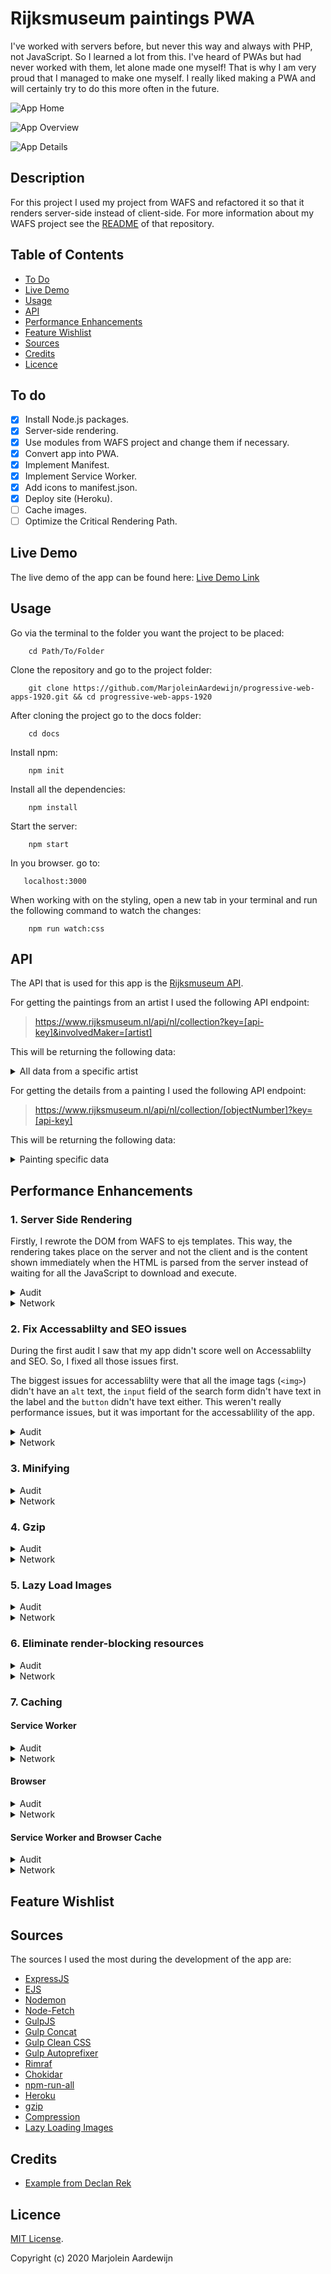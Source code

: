 # Rijksmuseum paintings PWA

I've worked with servers before, but never this way and always with PHP, not JavaScript. So I learned a lot from this. I've heard of PWAs but had never worked with them, let alone made one myself! That is why I am very proud that I managed to make one myself. I really liked making a PWA and will certainly try to do this more often in the future.

![App Home](https://user-images.githubusercontent.com/23479038/76788583-7d7b4f80-67bb-11ea-9449-1417012f6c13.png "Rijksmuseum Schilders App")

![App Overview](https://user-images.githubusercontent.com/23479038/77340780-15ce8280-6d2e-11ea-945f-6c95f8720400.png "Rijksmuseum Schilders App - Overview")

![App Details](https://user-images.githubusercontent.com/23479038/76788660-a1d72c00-67bb-11ea-973f-ae72ce9c435f.png "Rijksmuseum Schilders App - Details")

## Description

For this project I used my project from WAFS and refactored it so that it renders server-side instead of client-side.
For more information about my WAFS project see the [README](https://github.com/MarjoleinAardewijn/web-app-from-scratch-1920) of that repository.

## Table of Contents

* [To Do](#To-do)
* [Live Demo](#Live-demo)
* [Usage](#Usage)
* [API](#Api)
* [Performance Enhancements](#Performance-Enhancements)
* [Feature Wishlist](#Feature-Wishlist)
* [Sources](#Sources)
* [Credits](#Credits)
* [Licence](#Licence)

## To do

- [x] Install Node.js packages.
- [x] Server-side rendering.
- [x] Use modules from WAFS project and change them if necessary.
- [x] Convert app into PWA.
- [x] Implement Manifest.
- [x] Implement Service Worker.
- [x] Add icons to manifest.json.
- [x] Deploy site (Heroku).
- [ ] Cache images.
- [ ] Optimize the Critical Rendering Path.

## Live Demo

The live demo of the app can be found here:
[Live Demo Link](https://ancient-hamlet-10241.herokuapp.com/)

## Usage

Go via the terminal to the folder you want the project to be placed:

```
    cd Path/To/Folder
```

Clone the repository and go to the project folder:

```
    git clone https://github.com/MarjoleinAardewijn/progressive-web-apps-1920.git && cd progressive-web-apps-1920
```

After cloning the project go to the docs folder:

```
    cd docs
```

Install npm:

```
    npm init
```

Install all the dependencies:

```
    npm install
```

Start the server:

```
    npm start
```

In you browser. go to:

```
   localhost:3000 
```

When working with on the styling, open a new tab in your terminal and run the following command to watch the changes:

```
    npm run watch:css
```

## API

The API that is used for this app is the [Rijksmuseum API](https://data.rijksmuseum.nl/object-metadata/api/).

For getting the paintings from an artist I used the following API endpoint:

> https://www.rijksmuseum.nl/api/nl/collection?key=[api-key]&involvedMaker=[artist]

This will be returning the following data:

<details>
 <summary>All data from a specific artist</summary>

```json
{
  "elapsedMilliseconds": 0,
  "count": 3491,
  "artObjects": [
    {
      "links": {
        "self": "http://www.rijksmuseum.nl/api/nl/collection/SK-C-5",
        "web": "http://www.rijksmuseum.nl/nl/collectie/SK-C-5"
      },
      "id": "nl-SK-C-5",
      "objectNumber": "SK-C-5",
      "title": "De Nachtwacht",
      "hasImage": true,
      "principalOrFirstMaker": "Rembrandt van Rijn",
      "longTitle": "De Nachtwacht, Rembrandt van Rijn, 1642",
      "showImage": true,
      "permitDownload": true,
      "webImage": {
          "guid": "aa08df9c-0af9-4195-b31b-f578fbe0a4c9",
          "offsetPercentageX": 0,
          "offsetPercentageY": 1,
          "width": 2500,
          "height": 2034,
          "url":"https://lh3.googleusercontent.com/J-mxAE7CPu-DXIOx4QKBtb0GC4ud37da1QK7CzbTIDswmvZHXhLm4Tv2-1H3iBXJWAW_bHm7dMl3j5wv_XiWAg55VOM=s0"
      },
      "headerImage": {
        "guid": "29a2a516-f1d2-4713-9cbd-7a4458026057",
        "offsetPercentageX": 0,
        "offsetPercentageY": 0,
        "width": 1920,
        "height": 460,
        "url": "https://lh3.googleusercontent.com/O7ES8hCeygPDvHSob5Yl4bPIRGA58EoCM-ouQYN6CYBw5jlELVqk2tLkHF5C45JJj-5QBqF6cA6zUfS66PUhQamHAw=s0"
      },
      "productionPlaces": ["Amsterdam"]
    },
    // more results...
  ]
}
```
</details>

For getting the details from a painting I used the following API endpoint:

> https://www.rijksmuseum.nl/api/nl/collection/[objectNumber]?key=[api-key]

This will be returning the following data:

<details>
 <summary>Painting specific data</summary>

```json
{
  "elapsedMilliseconds": 219,
  "artObject": {  
    "links": {  
      "search":"http://www.rijksmuseum.nl/api/nl/collection"
    },
    "id": "nl-SK-C-5",
    "priref": "5216",
    "objectNumber": "SK-C-5",
    "language": "nl",
    "title": "De Nachtwacht",
    "copyrightHolder": null,
    "webImage":{  
      "guid": "aa08df9c-0af9-4195-b31b-f578fbe0a4c9",
      "offsetPercentageX": 50,
      "offsetPercentageY": 100,
      "width": 2500,
      "height": 2034,
     "url": "https://lh3.googleusercontent.com/J-mxAE7CPu-DXIOx4QKBtb0GC4ud37da1QK7CzbTIDswmvZHXhLm4Tv2-1H3iBXJWAW_bHm7dMl3j5wv_XiWAg55VOM=s0"
    },
    "colors": [  
      {  
        "percentage": 81,
        "hex": "#261808"
      },
      // more results...
    ],
    "colorsWithNormalization": [  
      {  
        "originalHex": "#261808",
        "normalizedHex": "#000000"
      },
      // more results...
    ],
    "normalizedColors": [  
      {  
        "percentage": 81,
        "hex": "#000000"
      },
      // more results...
    ],
    "normalized32Colors": [  
      {  
        "percentage": 81,
        "hex": "#000000"
      },
      // more results...
    ],
    "titles": [  
       "Officieren en andere schutters van wijk II in Amsterdam, onder leiding van kapitein Frans Banninck Cocq en luitenant Willem van Ruytenburch, bekend als ‘De Nachtwacht’",
         "Het korporaalschap van kapitein Frans Banninck Cocq en luitenant Willem van Ruytenburch, bekend als de 'Nachtwacht'"
    ],
    "description": "Officieren en andere schutters van wijk II in Amsterdam onder leiding van kapitein Frans Banninck Cocq en luitenant Willem van Ruytenburch, sinds het einde van de 18de eeuw bekend als ‘De Nachtwacht’. Schutters van de Kloveniersdoelen uit een poort naar buiten tredend. Op een schild aangebracht naast de poort staan de namen van de afgebeelde personen: Frans Banning Cocq, heer van purmerlant en Ilpendam, Capiteijn Willem van Ruijtenburch van Vlaerdingen, heer van Vlaerdingen, Lu[ij]tenant, Jan Visscher Cornelisen Vaendrich, Rombout Kemp Sergeant, Reijnier Engelen Sergeant, Barent Harmansen, Jan Adriaensen Keyser, Elbert Willemsen, Jan Clasen Leydeckers, Jan Ockersen, Jan Pietersen bronchorst, Harman Iacobsen wormskerck, Jacob Dircksen de Roy, Jan vander heede, Walich Schellingwou, Jan brugman, Claes van Cruysbergen, Paulus Schoonhoven. De schutters zijn gewapend met onder anderen pieken, musketten en hellebaarden. Rechts de tamboer met een grote trommel. Tussen de soldaten links staat een meisje met een dode kip om haar middel, rechts een blaffende hond. Linksboven de vaandrig met de uitgestoken vaandel.",
    "labelText": null,
    "objectTypes": [  
      "schilderij"
    ],
    "objectCollection": [  
      "schilderijen"
    ],
    "makers": [ ],
    "principalMakers": [  
      {  
        "name": "Rembrandt van Rijn",
        "unFixedName": "Rijn, Rembrandt van",
        "placeOfBirth": "Leiden",
        "dateOfBirth": "1606-07-15",
        "dateOfBirthPrecision": null,
        "dateOfDeath": "1669-10-08",
        "dateOfDeathPrecision": null,
        "placeOfDeath": "Amsterdam",
        "occupation": [  
          "prentmaker",
          "tekenaar",
          "schilder"
        ],
        "roles":[  
          "schilder"
        ],
        "nationality": "Noord-Nederlands",
        "biography": null,
        "productionPlaces": [  
          "Amsterdam"
        ],
        "qualification": null
      }
    ],
    "plaqueDescriptionDutch": "Rembrandts beroemdste en grootste doek werd gemaakt voor de Kloveniersdoelen. Dit was een van de verenigingsgebouwen van de Amsterdamse schutterij, de burgerwacht van de stad. \r\nRembrandt was de eerste die op een groepsportret de figuren in actie weergaf. De kapitein, in het zwart, geeft zijn luitenant opdracht dat de compagnie moet gaan marcheren. De schutters stellen zich op. Met behulp van licht vestigde Rembrandt de aandacht op belangrijke details, zoals het handgebaar van de kapitein en het kleine meisje op de achtergrond. Zij is de mascotte van de schutters.",
    "plaqueDescriptionEnglish": "Rembrandt’s largest, most famous canvas was made for the Arquebusiers guild hall. This was one of several halls of Amsterdam’s civic guard, the city’s militia and police. \r\nRembrandt was the first to paint figures in a group portrait actually doing something. The captain, dressed in black, is telling his lieutenant to start the company marching. The guardsmen are getting into formation. Rembrandt used the light to focus on particular details, like the captain’s gesturing hand and the young girl in the foreground. She was the company mascot.\r\n",
    "principalMaker": "Rembrandt van Rijn",
    "artistRole": null,
    "associations": [ ],
    "acquisition": {  
      "method": "bruikleen",
      "date": "1808-01-01T00:00:00",
      "creditLine": "Bruikleen van de gemeente Amsterdam"
    },
    "exhibitions": [ ],
    "materials": [
      "doek",
      "olieverf"
    ],
    "techniques":[ ],
    "productionPlaces": [  
      "Amsterdam"
    ],
    "dating":{  
      "presentingDate": "1642",
      "sortingDate": 1642,
      "period": 17,
      "yearEarly": 1642,
      "yearLate": 1642
    },
    "classification": {  
      "iconClassIdentifier": [  
        "45(+26)",
        // more results...
      ],
      // more results...
    },
    "hasImage": true,
    "historicalPersons": [  
      "Banninck Cocq, Frans",
      // more results...
    ],
    "inscriptions": [ ],
    "documentation": [  
      "The Rembrandt Database,  Object information, Rembrandt,  Civic guardsmen of Amsterdam under command of Banninck Cocq,  dated 1642, Rijksmuseum, Amsterdam, inv. no. SK-C-5, http://www.rembrandtdatabase.org/Rembrandt/painting/3063/civic-guardsmen-of-amsterdam-under-command-of-banninck-cocq, accessed 2016 February 01",
        // more results...
    ],
    "catRefRPK": [ ],
    "principalOrFirstMaker": "Rembrandt van Rijn",
    "dimensions": [  
      {  
        "unit": "cm",
        "type": "hoogte",
        "part": null,
        "value": "379,5"
      },
      // more results...
    ],
    "physicalProperties": [ ],
    "physicalMedium": "olieverf op doek",
    "longTitle": "De Nachtwacht, Rembrandt van Rijn, 1642",
    "subTitle": "h 379,5cm × b 453,5cm × g 337kg",
    "scLabelLine": "Rembrandt van Rijn (1606–1669), olieverf op doek, 1642",
    "label": {  
      "title": "De Nachtwacht",
      "makerLine": "Rembrandt van Rijn (1606–1669), olieverf op doek, 1642",
      "description": "Rembrandts beroemdste en grootste schilderij werd gemaakt voor de Kloveniersdoelen. Dit was een van de drie hoofdkwartieren van de Amsterdamse schutterij, de burgerwacht van de stad. Rembrandt was de eerste die op een schuttersstuk alle figuren in actie weergaf. De kapitein, in het zwart, geeft zijn luitenant opdracht dat de compagnie moet gaan marcheren. De schutters stellen zich op. Met behulp van licht vestigde Rembrandt de aandacht op belangrijke details, zoals het handgebaar van de kapitein en het kleine meisje op de voorgrond. Zij is de mascotte van de schutters. De naam Nachtwacht is pas veel later ontstaan, toen men dacht dat het om een nachtelijk tafereel ging.",
      "notes": "Multimediatour, 500. Tekst aangeleverd door Jonathan Bikker.",
      "date": "2019-07-05"
    },
    "showImage": true,
    "location": "HG-2.31"
  },
  // more results...
}
```
</details>

## Performance Enhancements

### 1. Server Side Rendering

Firstly, I rewrote the DOM from WAFS to ejs templates. This way, the rendering takes place on the server and not the client and is the content shown immediately when the HTML is parsed from the server instead of waiting for all the JavaScript to download and execute.

<details>
    <summary>Audit</summary>
    
![DevTools Lightroom Audit](https://user-images.githubusercontent.com/23479038/77423366-5af6c100-6dcf-11ea-8f64-e501b6d7b2ce.png "Audit")
</details>

<details>
    <summary>Network</summary>
    
![DevTools Network Tab](https://user-images.githubusercontent.com/23479038/77423265-2aaf2280-6dcf-11ea-91c5-cef3db378a9e.png "Network")
</details>

### 2. Fix Accessablilty and SEO issues

During the first audit I saw that my app didn't score well on Accessablilty and SEO. So, I fixed all those issues first. 

The biggest issues for accessablilty were that all the image tags (`<img>`) didn't have an `alt` text, the `input` field of the search form didn't have text in the label and the `button` didn't have text either. This weren't really performance issues, but it was important for the accessablility of the app. 

<details>
    <summary>Audit</summary>
    
![DevTools Lightroom Audit](https://user-images.githubusercontent.com/23479038/77424033-c55c3100-6dd0-11ea-8185-4563ad927001.png "Audit")
</details>

<details>
    <summary>Network</summary>
    
![DevTools Network Tab](https://user-images.githubusercontent.com/23479038/77423887-7b734b00-6dd0-11ea-9ee4-6071a81beaaf.png "Network")
</details>

### 3. Minifying

<details>
    <summary>Audit</summary>
    
![DevTools Lightroom Audit](https://user-images.githubusercontent.com/23479038/77424426-66e38280-6dd1-11ea-99d6-07c5abb6224d.png "Audit")
</details>

<details>
    <summary>Network</summary>
    
![DevTools Network Tab](https://user-images.githubusercontent.com/23479038/77428658-bbd6c700-6dd8-11ea-8b72-7771250b6122.png "Network")
</details>

### 4. Gzip

<details>
    <summary>Audit</summary>
    
![DevTools Lightroom Audit](https://user-images.githubusercontent.com/23479038/77428128-e83e1380-6dd7-11ea-85e6-371fef718b15.png "Audit")
</details>

<details>
    <summary>Network</summary>
    
![DevTools Network Tab](https://user-images.githubusercontent.com/23479038/77428256-19b6df00-6dd8-11ea-93c1-b19102955ecc.png "Network")
</details>

### 5. Lazy Load Images

<details>
    <summary>Audit</summary>
    
![DevTools Lightroom Audit](https://user-images.githubusercontent.com/23479038/77465863-9f06b780-6e09-11ea-9f1d-08cbbe7aa2bb.png "Audit")
</details>

<details>
    <summary>Network</summary>
    
![DevTools Network Tab](https://user-images.githubusercontent.com/23479038/77465855-9c0bc700-6e09-11ea-8362-c4141466d357.png "Network")
</details>

### 6. Eliminate render-blocking resources

<details>
    <summary>Audit</summary>
    
![DevTools Lightroom Audit](https://user-images.githubusercontent.com/23479038/77469274-1be86000-6e0f-11ea-8d50-dc5f1bee41eb.png "Audit")
</details>

<details>
    <summary>Network</summary>
    
![DevTools Network Tab](https://user-images.githubusercontent.com/23479038/77469587-9c0ec580-6e0f-11ea-92b1-9340f05e3f18.png "Network")
</details>

### 7. Caching

#### Service Worker
<details>
    <summary>Audit</summary>
    
![DevTools Lightroom Audit](https://user-images.githubusercontent.com/23479038/77459161-927d6180-6dff-11ea-919e-3a6511dfd9ac.png "Audit")
</details>

<details>
    <summary>Network</summary>

![DevTools Network Tab](https://user-images.githubusercontent.com/23479038/77654972-10fa1080-6f72-11ea-8c96-cf2e8fc39730.png "Network")
</details>

#### Browser

<details>
    <summary>Audit</summary>
    
![DevTools Lightroom Audit](https://user-images.githubusercontent.com/23479038/77458924-39153280-6dff-11ea-8015-4dafa4755930.png "Audit")
</details>

<details>
    <summary>Network</summary>
    
![DevTools Network Tab](https://user-images.githubusercontent.com/23479038/77654983-13f50100-6f72-11ea-89eb-77f7b0b96c3f.png "Network")
</details>

#### Service Worker and Browser Cache

<details>
    <summary>Audit</summary>
    
![DevTools Lightroom Audit](https://user-images.githubusercontent.com/23479038/77458924-39153280-6dff-11ea-8015-4dafa4755930.png "Audit")
</details>

<details>
    <summary>Network</summary>
    
![DevTools Network Tab](https://user-images.githubusercontent.com/23479038/77655345-9087df80-6f72-11ea-885f-812e1a69c645.png "Network")
</details>

## Feature Wishlist

## Sources

The sources I used the most during the development of the app are:
- [ExpressJS](https://expressjs.com/)
- [EJS](https://ejs.co/)
- [Nodemon](https://nodemon.io/)
- [Node-Fetch](https://www.npmjs.com/package/node-fetch)
- [GulpJS](https://gulpjs.com/docs/en/getting-started/quick-start)
- [Gulp Concat](https://www.npmjs.com/package/gulp-concat)
- [Gulp Clean CSS](https://www.npmjs.com/package/gulp-clean-css)
- [Gulp Autoprefixer](https://www.npmjs.com/package/gulp-autoprefixer)
- [Rimraf](https://www.npmjs.com/package/rimraf)
- [Chokidar](https://www.npmjs.com/package/chokidar-cli)
- [npm-run-all](https://www.npmjs.com/package/npm-run-all)
- [Heroku](https://devcenter.heroku.com/articles/heroku-cli)
- [gzip](https://expressjs.com/en/advanced/best-practice-performance.html)
- [Compression](https://www.npmjs.com/package/compression)
- [Lazy Loading Images](https://css-tricks.com/the-complete-guide-to-lazy-loading-images/)

## Credits

- [Example from Declan Rek](https://github.com/decrek/progressive-web-apps-1920/tree/master/examples/movies-example)

## Licence

[MIT License](https://github.com/MarjoleinAardewijn/progressive-web-apps-1920/blob/master/LICENSE.txt).

Copyright (c) 2020 Marjolein Aardewijn
